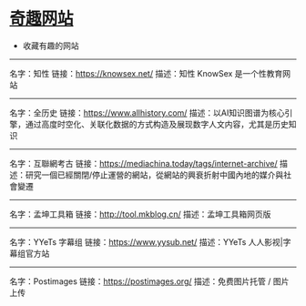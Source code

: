 # [奇趣网站](https://github.com/haoz0x139/myblog/issues/6)

- 收藏有趣的网站

---

名字：知性
链接：https://knowsex.net/
描述：知性 KnowSex 是一个性教育网站

---

名字：全历史
链接：https://www.allhistory.com/
描述：以AI知识图谱为核心引擎，通过高度时空化、关联化数据的方式构造及展现数字人文内容，尤其是历史知识

---

名字：互聯網考古
链接：https://mediachina.today/tags/internet-archive/
描述：研究一個已經關閉/停止運營的網站，從網站的興衰折射中國內地的媒介與社會變遷

---

名字：孟坤工具箱
链接：http://tool.mkblog.cn/
描述：孟坤工具箱网页版

---

名字：YYeTs 字幕组
链接：https://www.yysub.net/
描述：YYeTs 人人影视|字幕组官方站

---

名字：Postimages
链接：https://postimages.org/
描述：免费图片托管 / 图片上传